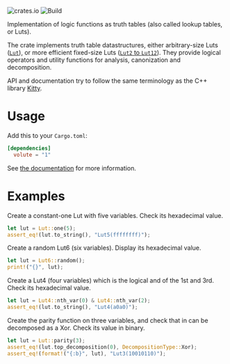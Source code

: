 ![crates.io](https://img.shields.io/crates/v/volute.svg)
![Build](https://github.com/Coloquinte/volute/actions/workflows/build.yml/badge.svg)

Implementation of logic functions as truth tables (also called lookup tables, or Luts).

The crate implements truth table datastructures, either arbitrary-size Luts ([`Lut`](https://docs.rs/volute/latest/volute/struct.Lut.html)), or more efficient fixed-size Luts ([`Lut2` to `Lut12`](https://docs.rs/volute/latest/volute/struct.StaticLut.html)).
They provide logical operators and utility functions for analysis, canonization and decomposition.

API and documentation try to follow the same terminology as the C++ library [Kitty](https://libkitty.readthedocs.io/en/latest).

# Usage

Add this to your `Cargo.toml`:

```toml
[dependencies]
  volute = "1"
```

See [the documentation](https://docs.rs/volute/latest/volute/) for more information.

# Examples

Create a constant-one Lut with five variables.
Check its hexadecimal value.
```rust
let lut = Lut::one(5);
assert_eq!(lut.to_string(), "Lut5(ffffffff)");
```

Create a random Lut6 (six variables).
Display its hexadecimal value.
```rust
let lut = Lut6::random();
print!("{}", lut);
```

Create a Lut4 (four variables) which is the logical and of the 1st and 3rd.
Check its hexadecimal value.
```rust
let lut = Lut4::nth_var(0) & Lut4::nth_var(2);
assert_eq!(lut.to_string(), "Lut4(a0a0)");
```

Create the parity function on three variables, and check that in can be decomposed as a Xor.
Check its value in binary.
```rust
let lut = Lut::parity(3);
assert_eq!(lut.top_decomposition(0), DecompositionType::Xor);
assert_eq!(format!("{:b}", lut), "Lut3(10010110)");
```

<!-- cargo-rdme end -->
